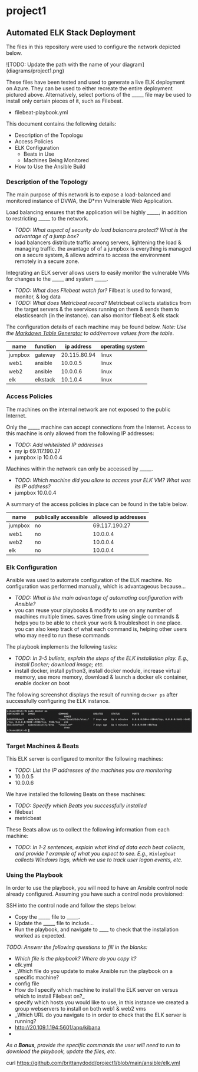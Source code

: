 # project1

## Automated ELK Stack Deployment

The files in this repository were used to configure the network depicted below.

![TODO: Update the path with the name of your diagram] (diagrams/project1.png)

These files have been tested and used to generate a live ELK deployment on Azure. They can be used to either recreate the entire deployment pictured above. Alternatively, select portions of the _____ file may be used to install only certain pieces of it, such as Filebeat.

  - filebeat-playbook.yml

This document contains the following details:
- Description of the Topologu
- Access Policies
- ELK Configuration
  - Beats in Use
  - Machines Being Monitored
- How to Use the Ansible Build


### Description of the Topology

The main purpose of this network is to expose a load-balanced and monitored instance of DVWA, the D*mn Vulnerable Web Application.

Load balancing ensures that the application will be highly _____, in addition to restricting _____ to the network.
- _TODO: What aspect of security do load balancers protect? What is the advantage of a jump box?_
- load balancers distribute traffic among servers, lightening the load & managing traffic. the avantage of of a jumpbox is everything is managed on a secure system, & allows admins to access the environment remotely in a secure zone.

Integrating an ELK server allows users to easily monitor the vulnerable VMs for changes to the _____ and system _____.
- _TODO: What does Filebeat watch for?_ Filbeat is used to forward, monitor, & log data
- _TODO: What does Metricbeat record?_ Metricbeat collects statistics from the target servers & the seervices running on them & sends them to elasticsearch (in the instance). can also monitor filebeat & elk stack

The configuration details of each machine may be found below.
_Note: Use the [Markdown Table Generator](http://www.tablesgenerator.com/markdown_tables) to add/remove values from the table_.

| name    	| function 	| ip address   	| operating system 	|
|---------	|----------	|--------------	|------------------	|
| jumpbox 	| gateway  	| 20.115.80.94 	| linux            	|
| web1    	| ansible  	| 10.0.0.5     	| linux            	|
| web2    	| ansible  	| 10.0.0.6     	| linux            	|
| elk     	| elkstack 	| 10.1.0.4     	| linux            	|

### Access Policies

The machines on the internal network are not exposed to the public Internet. 

Only the _____ machine can accept connections from the Internet. Access to this machine is only allowed from the following IP addresses:
- _TODO: Add whitelisted IP addresses_
- my ip 69.117.190.27
- jumpbox ip 10.0.0.4

Machines within the network can only be accessed by _____.
- _TODO: Which machine did you allow to access your ELK VM? What was its IP address?_
- jumpbox 10.0.0.4

A summary of the access policies in place can be found in the table below.

| name    	| publically accessible 	| allowed ip addresses 	|
|---------	|-----------------------	|----------------------	|
| jumpbox 	| no                    	| 69.117.190.27        	|
| web1    	| no                    	| 10.0.0.4             	|
| web2    	| no                    	| 10.0.0.4             	|
| elk     	| no                    	| 10.0.0.4             	|

### Elk Configuration

Ansible was used to automate configuration of the ELK machine. No configuration was performed manually, which is advantageous because...
- _TODO: What is the main advantage of automating configuration with Ansible?_
- you can reuse your playbooks & modify to use on any number of machines multiple times. saves time from using single commands & helps you to be able to check your work & troubleshoot in one place. you can also keep track of what each command is, helping other users who may need to run these commands

The playbook implements the following tasks:
- _TODO: In 3-5 bullets, explain the steps of the ELK installation play. E.g., install Docker; download image; etc._
- install docker, install python3, install docker module, increase virtual memory, use more memory, download & launch a docker elk container, enable docker on boot

The following screenshot displays the result of running `docker ps` after successfully configuring the ELK instance.

![TODO: Update the path with the name of your screenshot of docker ps output](images/dockerps.png)

### Target Machines & Beats
This ELK server is configured to monitor the following machines:
- _TODO: List the IP addresses of the machines you are monitoring_
- 10.0.0.5
- 10.0.0.6

We have installed the following Beats on these machines:
- _TODO: Specify which Beats you successfully installed_
- filebeat
- metricbeat

These Beats allow us to collect the following information from each machine:
- _TODO: In 1-2 sentences, explain what kind of data each beat collects, and provide 1 example of what you expect to see. E.g., `Winlogbeat` collects Windows logs, which we use to track user logon events, etc._

### Using the Playbook
In order to use the playbook, you will need to have an Ansible control node already configured. Assuming you have such a control node provisioned: 

SSH into the control node and follow the steps below:
- Copy the _____ file to _____.
- Update the _____ file to include...
- Run the playbook, and navigate to ____ to check that the installation worked as expected.

_TODO: Answer the following questions to fill in the blanks:_
- _Which file is the playbook? Where do you copy it?_
- elk.yml
- _Which file do you update to make Ansible run the playbook on a specific machine?
- config file
-   How do I specify which machine to install the ELK server on versus which to install Filebeat on?_
-   specify which hosts you would like to use, in this instance we created a group webservers to install on both web1 & web2 vms
- _Which URL do you navigate to in order to check that the ELK server is running?
- http://20.109.1.194:5601/app/kibana
- 

_As a **Bonus**, provide the specific commands the user will need to run to download the playbook, update the files, etc._

curl https://github.com/brittanydodd/project1/blob/main/ansible/elk.yml
